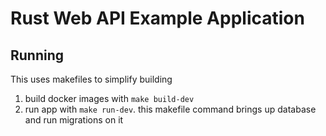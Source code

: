 # Rust Web API Example Application

## Running
This uses makefiles to simplify building
1. build docker images with `make build-dev`
2. run app with  `make run-dev`. this makefile command brings up database and run migrations on it
